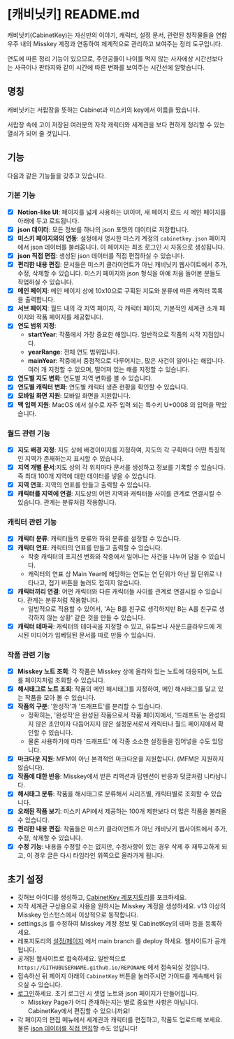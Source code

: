 # [캐비닛키] README.md

캐비닛키(CabinetKey)는 자신만의 이야기, 캐릭터, 설정 문서, 관련된 창작물들을 연합우주 내의 Misskey 계정과 연동하여 체계적으로 관리하고 보여주는 정리 도구입니다.

연도에 따른 정리 기능이 있으므로, 주인공들이 나이를 먹지 않는 사자에상 시간선보다는 사극이나 판타지와 같이 시간에 따른 변화를 보여주는 시간선에 알맞습니다.

## 명칭

캐비닛키는 서랍장을 뜻하는 Cabinet과 미스키의 key에서 이름을 땄습니다.

서랍장 속에 고이 저장된 여러분의 자작 캐릭터와 세계관을 보다 편하게 정리할 수 있는 열쇠가 되어 줄 것입니다.

## 기능

다음과 같은 기능들을 갖추고 있습니다.

### 기본 기능

- [x] **Notion-like UI**: 페이지를 넓게 사용하는 UI이며, 새 페이지 로드 시 메인 페이지를 아래에 두고 로드됩니다.
- [x] **json 데이터**: 모든 정보를 하나의 json 포맷의 데이터로 저장합니다.
- [x] **미스키 페이지와의 연동**: 설정에서 명시한 미스키 계정의 `cabinetkey.json` 페이지에서 json 데이터를 불러옵니다. 이 페이지는 최초 로그인 시 자동으로 생성됩니다.
- [x] **json 직접 편집**: 생성된 json 데이터를 직접 편집하실 수 있습니다.
- [x] **편리한 내용 편집**: 문서들은 미스키 클라이언트가 아닌 캐비닛키 웹사이트에서 추가, 수정, 삭제할 수 있습니다. 미스키 페이지와 json 형식을 아예 처음 들어본 분들도 작업하실 수 있습니다.
- [x] **메인 페이지**: 메인 페이지 상에 10x10으로 구획된 지도와 분류에 따른 캐릭터 목록을 출력합니다.
- [x] **서브 페이지**: 월드 내의 각 지역 페이지, 각 캐릭터 페이지, 기본적인 세계관 소개 페이지와 작품 페이지를 제공합니다.
- [x] **연도 범위 지정**: 
  * **startYear**: 작품에서 가장 중요한 해입니다. 일반적으로 작품의 시작 지점입니다.
  * **yearRange**: 전체 연도 범위입니다.
  * **mainYear**: 작중에서 중점적으로 다루어지는, 많은 사건이 일어나는 해입니다. 여러 개 지정할 수 있으며, 떨어져 있는 해를 지정할 수 있습니다. 
- [x] **연도별 지도 변화**: 연도별 지역 변화를 볼 수 있습니다.
- [x] **연도별 캐릭터 변화**: 연도별 캐릭터 생존 현황을 확인할 수 있습니다.
- [x] **모바일 화면 지원**: 모바일 화면을 지원합니다.
- [x] **맥 입력 지원**: MacOS 에서 실수로 자주 입력 되는 특수키 U+0008 의 입력을 막았습니다.

### 월드 관련 기능

- [x] **지도 배경 지정**: 지도 상에 배경이미지를 지정하여, 지도의 각 구획마다 어떤 특징적인 지역가 존재하는지 표시할 수 있습니다.
- [x] **지역 개별 문서**:지도 상의 각 위치마다 문서를 생성하고 정보를 기록할 수 있습니다. 즉 최대 100개 지역에 대한 데이터를 넣을 수 있습니다.
- [x] **지역 연표**: 지역의 연표를 만들고 출력할 수 있습니다.
- [x] **캐릭터를 지역에 연결**: 지도상의 어떤 지역와 캐릭터들 사이를 관계로 연결시킬 수 있습니다. 관계는 분류처럼 작용합니다.

### 캐릭터 관련 기능

- [x] **캐릭터 분류**: 캐릭터들의 분류와 하위 분류를 설정할 수 있습니다.
- [x] **캐릭터 연표**: 캐릭터의 연표를 만들고 출력할 수 있습니다.
  * 작중 캐릭터의 포지션 변화와 작중에서 일어나는 사건을 나누어 담을 수 있습니다.
  * 캐릭터의 연표 상 Main Year에 해당하는 연도는 연 단위가 아닌 월 단위로 나타나고, 접기 버튼을 눌러도 접히지 않습니다.
- [x] **캐릭터끼리 연결**: 어떤 캐릭터와 다른 캐릭터들 사이를 관계로 연결시킬 수 있습니다. 관계는 분류처럼 작용합니다.
  * 일방적으로 적용할 수 있어서, 'A는 B를 친구로 생각하지만 B는 A를 친구로 생각하지 않는 상황' 같은 것을 만들 수 있습니다.
- [x] **캐릭터 테마곡**: 캐릭터의 테마곡을 지정할 수 있고, 유튜브나 사운드클라우드에 게시된 미디어가 임베딩된 문서를 따로 만들 수 있습니다.

### 작품 관련 기능

- [x] **Misskey 노트 조회**: 각 작품은 Misskey 상에 올라와 있는 노트에 대응되며, 노트를 페이지처럼 조회할 수 있습니다.
- [x] **해시태그로 노트 조회**: 작품의 메인 해시태그를 지정하여, 메인 해시태그를 달고 있는 작품을 모아 볼 수 있습니다.
- [x] **작품의 구분**: '완성작'과 '드래프트'를 분리할 수 있습니다. 
  * 정확히는, '완성작'은 완성된 작품으로서 작품 페이지에서, '드래프트'는 완성되지 않은 초안이자 다듬어지지 않은 설정문서로서 캐릭터나 월드 페이지에서 확인할 수 있습니다.
  * 물론 사용하기에 따라 '드래프트' 에 각종 소소한 설정들을 집어넣을 수도 있답니다.
- [x] **마크다운 지원**: MFM이 아닌 본격적인 마크다운을 지원합니다. (MFM은 지원하지 않습니다).
- [x] **작품에 대한 반응**: Misskey에서 받은 리액션과 답멘션이 반응과 덧글처럼 나타납니다.
- [x] **해시태그 분류**: 작품을 해시태그로 분류해서 시리즈별, 캐릭터별로 조회할 수 있습니다.
- [x] **오래된 작품 보기**: 미스키 API에서 제공하는 100개 제한보다 더 많은 작품을 불러올 수 있습니다.
- [x] **편리한 내용 편집**: 작품들은 미스키 클라이언트가 아닌 캐비닛키 웹사이트에서 추가, 수정, 삭제할 수 있습니다.
- [x] **수정 기능**: 내용을 수정할 수는 없지만, 수정사항이 있는 경우 삭제 후 재투고하게 되고, 이 경우 글은 다시 타임라인 위쪽으로 올라가게 됩니다.

## 초기 설정

* 깃허브 아이디를 생성하고, [CabinetKey 레포지토리](https://github.com/jyhyun1008/CabinetKey/)를 포크하세요.
* 자작 세계관 구상용으로 사용을 원하시는 Misskey 계정을 생성하세요. v13 이상의 Misskey 인스턴스에서 이상적으로 동작합니다.
* settings.js 를 수정하여 Misskey 계정 정보 및 CabinetKey의 테마 등을 등록하세요.
* 레포지토리의 [설정/페이지](settings/pages) 에서 main branch 를 deploy 하세요. 웹사이트가 공개됩니다.
* 공개된 웹사이트로 접속하세요. 일반적으로 `https://GITHUBUSERNAME.github.io/REPONAME` 에서 접속되실 것입니다.
* 접속하신 뒤 페이지 아래의 `CabinetKey` 버튼을 눌러주시면 가이드를 계속해서 읽으실 수 있습니다. 
* [로그인](./?page=signin)하세요. 초기 로그인 시 셋업 노트와 json 페이지가 만들어집니다.
  * Misskey Page가 어디 존재하는지는 별로 중요한 사항은 아닙니다. CabinetKey에서 편집할 수 있으니까요!
* 각 페이지의 편집 메뉴에서 세계관과 캐릭터를 편집하고, 작품도 업로드해 보세요. 물론 [json 데이터를 직접 편집](./?mode=edit)할 수도 있답니다!
